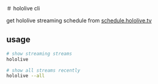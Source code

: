 ＃ hololive cli

get hololive streaming schedule from [schedule.hololive.tv](https://schedule.hololive.tv/)

## usage

```sh
# show streaming streams
hololive

# show all streams recently
hololive --all 
```